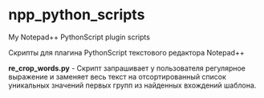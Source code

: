 # npp_python_scripts
My Notepad++ PythonScript plugin scripts  

Скрипты для плагина PythonScript текстового редактора Notepad++  

**re_crop_words.py** - Скрипт запрашивает у пользователя регулярное выражение и заменяет весь текст на отсортированный список уникальных значений первых групп из найденных вхождений шаблона.  